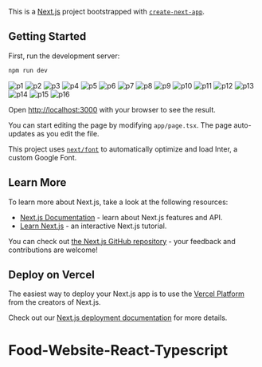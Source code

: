 This is a [Next.js](https://nextjs.org/) project bootstrapped with [`create-next-app`](https://github.com/vercel/next.js/tree/canary/packages/create-next-app).

## Getting Started

First, run the development server:

```bash
npm run dev

```

![p1](https://github.com/masudfcs1/Food-Website-React-Typescript/assets/57311382/52737b84-b4c1-420e-a137-059656688220)
![p2](https://github.com/masudfcs1/Food-Website-React-Typescript/assets/57311382/f1a709f2-d20c-4db9-9374-c41027977cee)
![p3](https://github.com/masudfcs1/Food-Website-React-Typescript/assets/57311382/2e74c353-0d63-4db6-ab55-13d8577fde09)
![p4](https://github.com/masudfcs1/Food-Website-React-Typescript/assets/57311382/d9389776-602c-4889-80ac-2bf6577325e5)
![p5](https://github.com/masudfcs1/Food-Website-React-Typescript/assets/57311382/0003d828-20db-4541-b905-1f6a371b919e)
![p6](https://github.com/masudfcs1/Food-Website-React-Typescript/assets/57311382/cd29dafa-171a-438e-87fe-f190edae5567)
![p7](https://github.com/masudfcs1/Food-Website-React-Typescript/assets/57311382/fb37a426-06aa-48b7-b908-9b43394bea7a)
![p8](https://github.com/masudfcs1/Food-Website-React-Typescript/assets/57311382/613cbb64-e9fe-4309-a867-d7901ec326aa)
![p9](https://github.com/masudfcs1/Food-Website-React-Typescript/assets/57311382/fcd65559-9318-4c3c-8d45-d5aacb195f4a)
![p10](https://github.com/masudfcs1/Food-Website-React-Typescript/assets/57311382/f9be4d10-6dcc-47b0-96af-9be4ef3f7d6c)
![p11](https://github.com/masudfcs1/Food-Website-React-Typescript/assets/57311382/f18b1fce-5a5a-46a4-a542-abe5989562c3)
![p12](https://github.com/masudfcs1/Food-Website-React-Typescript/assets/57311382/fbf56946-52a6-4cba-8f71-62babce208a9)
![p13](https://github.com/masudfcs1/Food-Website-React-Typescript/assets/57311382/54f5ab50-004d-4eb5-8f02-31eb36ac8ce5)
![p14](https://github.com/masudfcs1/Food-Website-React-Typescript/assets/57311382/f7f04f2e-7180-473e-a12d-e31eb7623455)
![p15](https://github.com/masudfcs1/Food-Website-React-Typescript/assets/57311382/b12ce87b-6dee-4a47-ad95-3b7597b7328f)
![p16](https://github.com/masudfcs1/Food-Website-React-Typescript/assets/57311382/d1a36fb0-1743-42f2-8e5a-7fa0168c63d5)

Open [http://localhost:3000](http://localhost:3000) with your browser to see the result.

You can start editing the page by modifying `app/page.tsx`. The page auto-updates as you edit the file.

This project uses [`next/font`](https://nextjs.org/docs/basic-features/font-optimization) to automatically optimize and load Inter, a custom Google Font.

## Learn More

To learn more about Next.js, take a look at the following resources:

- [Next.js Documentation](https://nextjs.org/docs) - learn about Next.js features and API.
- [Learn Next.js](https://nextjs.org/learn) - an interactive Next.js tutorial.

You can check out [the Next.js GitHub repository](https://github.com/vercel/next.js/) - your feedback and contributions are welcome!

## Deploy on Vercel

The easiest way to deploy your Next.js app is to use the [Vercel Platform](https://vercel.com/new?utm_medium=default-template&filter=next.js&utm_source=create-next-app&utm_campaign=create-next-app-readme) from the creators of Next.js.

Check out our [Next.js deployment documentation](https://nextjs.org/docs/deployment) for more details.

# Food-Website-React-Typescript

